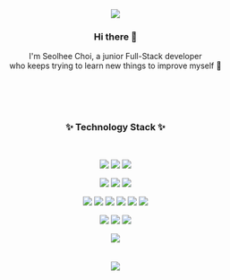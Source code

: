 <div align="center">

<img src="https://capsule-render.vercel.app/api?type=waving&color=gradient&height=180&section=header&text=SEOLHEE%20CHOI&animation=fadeIn&fontSize=90" />

### Hi there 👋
I'm Seolhee Choi, a junior Full-Stack developer <br>
who keeps trying to learn new things to improve myself 💪
<br>
<br>
<br>
<br>
<br>
### ✨ Technology Stack ✨
<br>

<img src="https://img.shields.io/badge/-Java-red?style=flat-square&logo=Java&logoColor=white"> <img src="https://img.shields.io/badge/-Oracle-f80000?style=flat-square&logo=Oracle&logoColor=white"> <img src="https://img.shields.io/badge/-Spring-6db33f?style=flat-square&logo=Spring&logoColor=white">


<img src="https://img.shields.io/badge/-Java%20Script-F7DF1E?style=flat-square&logo=JavaScript&logoColor=white"> <img src="https://img.shields.io/badge/-HTML-E34F26?style=flat-square&logo=HTML5&logoColor=white"> <img src="https://img.shields.io/badge/-CSS-1572B6?style=flat-square&logo=CSS3&logoColor=white">

<img src="https://img.shields.io/badge/-jQuery-0769AD?style=flat-square&logo=jQuery&logoColor=white"> <img src="https://img.shields.io/badge/-jsp-004027?style=flat-square"> <img src="https://img.shields.io/badge/-Ajax-220052?style=flat-square"> <img src="https://img.shields.io/badge/-MyBatis-6100A5?style=flat-square"> <img src="https://img.shields.io/badge/-Jstl-FF160B?style=flat-square"> <img src="https://img.shields.io/badge/-MVC-FFDB00?style=flat-square">
  

<img src="https://img.shields.io/badge/-SVN-809CC9?style=flat-square&logo=subversion&logoColor=white"> <img src="https://img.shields.io/badge/-Git-F05032?style=flat-square&logo=Git&logoColor=white"> <img src="https://img.shields.io/badge/-API-000000?style=flat-square">

<img src="https://img.shields.io/badge/-Apache%20Tomcat-F8DC75?style=flat-square&logo=Apache%20Tomcat&logoColor=white">
  
<br>
<br>
<br>
<img src="https://capsule-render.vercel.app/api?type=waving&color=gradient&height=150&section=footer" />

</div>

